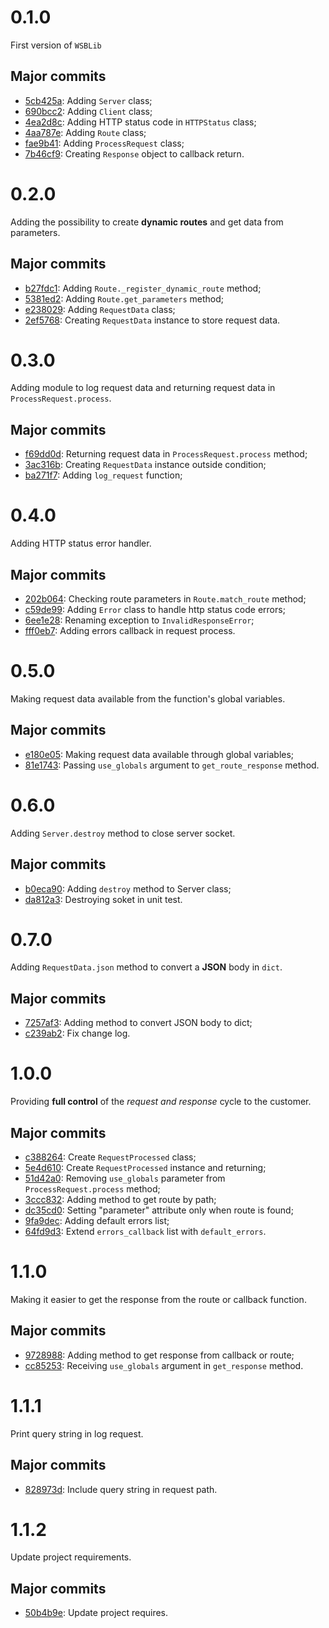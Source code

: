 # 0.1.0

First version of `WSBLib`

## Major commits

- [5cb425a](https://github.com/firlast/wsblib/commit/5cb425a): Adding `Server` class;
- [690bcc2](https://github.com/firlast/wsblib/commit/690bcc2): Adding `Client` class;
- [4ea2d8c](https://github.com/firlast/wsblib/commit/4ea2d8c): Adding HTTP status code in `HTTPStatus` class;
- [4aa787e](https://github.com/firlast/wsblib/commit/4aa787e): Adding `Route` class;
- [fae9b41](https://github.com/firlast/wsblib/commit/fae9b41): Adding `ProcessRequest` class;
- [7b46cf9](https://github.com/firlast/wsblib/commit/7b46cf9): Creating `Response` object to callback return.

# 0.2.0

Adding the possibility to create **dynamic routes** and get data from parameters.

## Major commits

- [b27fdc1](https://github.com/firlast/wsblib/commit/b27fdc1): Adding `Route._register_dynamic_route` method;
- [5381ed2](https://github.com/firlast/wsblib/commit/5381ed2): Adding `Route.get_parameters` method;
- [e238029](https://github.com/firlast/wsblib/commit/e238029): Adding `RequestData` class;
- [2ef5768](https://github.com/firlast/wsblib/commit/2ef5768): Creating `RequestData` instance to store request data.

# 0.3.0

Adding module to log request data and returning request data in `ProcessRequest.process`.

## Major commits

- [f69dd0d](https://github.com/firlast/wsblib/commit/f69dd0d): Returning request data in `ProcessRequest.process` method;
- [3ac316b](https://github.com/firlast/wsblib/commit/3ac316b): Creating `RequestData` instance outside condition;
- [ba271f7](https://github.com/firlast/wsblib/commit/ba271f7): Adding `log_request` function;

# 0.4.0

Adding HTTP status error handler.

## Major commits

- [202b064](https://github.com/firlast/wsblib/commit/202b064): Checking route parameters in `Route.match_route` method;
- [c59de99](https://github.com/firlast/wsblib/commit/c59de99): Adding `Error` class to handle http status code errors;
- [6ee1e28](https://github.com/firlast/wsblib/commit/6ee1e28): Renaming exception to `InvalidResponseError`;
- [fff0eb7](https://github.com/firlast/wsblib/commit/fff0eb7): Adding errors callback in request process.

# 0.5.0

Making request data available from the function's global variables.

## Major commits

- [e180e05](https://github.com/firlast/wsblib/commit/e180e05): Making request data available through global variables;
- [81e1743](https://github.com/firlast/wsblib/commit/81e1743): Passing `use_globals` argument to `get_route_response` method.

# 0.6.0

Adding `Server.destroy` method to close server socket.

## Major commits

- [b0eca90](https://github.com/firlast/wsblib/commit/b0eca90): Adding `destroy` method to Server class;
- [da812a3](https://github.com/firlast/wsblib/commit/da812a3): Destroying soket in unit test.

# 0.7.0

Adding `RequestData.json` method to convert a **JSON** body in `dict`.

## Major commits

- [7257af3](https://github.com/firlast/wsblib/commit/7257af3): Adding method to convert JSON body to dict;
- [c239ab2](https://github.com/firlast/wsblib/commit/c239ab2): Fix change log.

# 1.0.0

Providing **full control** of the *request and response* cycle to the customer.

## Major commits

- [c388264](https://github.com/firlast/wsblib/commit/c388264): Create `RequestProcessed` class;
- [5e4d610](https://github.com/firlast/wsblib/commit/5e4d610): Create `RequestProcessed` instance and returning;
- [51d42a0](https://github.com/firlast/wsblib/commit/51d42a0): Removing `use_globals` parameter from `ProcessRequest.process` method;
- [3ccc832](https://github.com/firlast/wsblib/commit/3ccc832): Adding method to get route by path;
- [dc35cd0](https://github.com/firlast/wsblib/commit/dc35cd0): Setting "parameter" attribute only when route is found;
- [9fa9dec](https://github.com/firlast/wsblib/commit/9fa9dec): Adding default errors list;
- [64fd9d3](https://github.com/firlast/wsblib/commit/64fd9d3): Extend `errors_callback` list with `default_errors`.

# 1.1.0

Making it easier to get the response from the route or callback function.

## Major commits

- [9728988](https://github.com/firlast/wsblib/commit/9728988): Adding method to get response from callback or route; 
- [cc85253](https://github.com/firlast/wsblib/commit/cc85253): Receiving `use_globals` argument in `get_response` method.

# 1.1.1

Print query string in log request.

## Major commits

- [828973d](https://github.com/firlast/wsblib/commit/828973d): Include query string in request path.

# 1.1.2

Update project requirements.

## Major commits

- [50b4b9e](https://github.com/firlast/wsblib/commit/50b4b9e): Update project requires.

